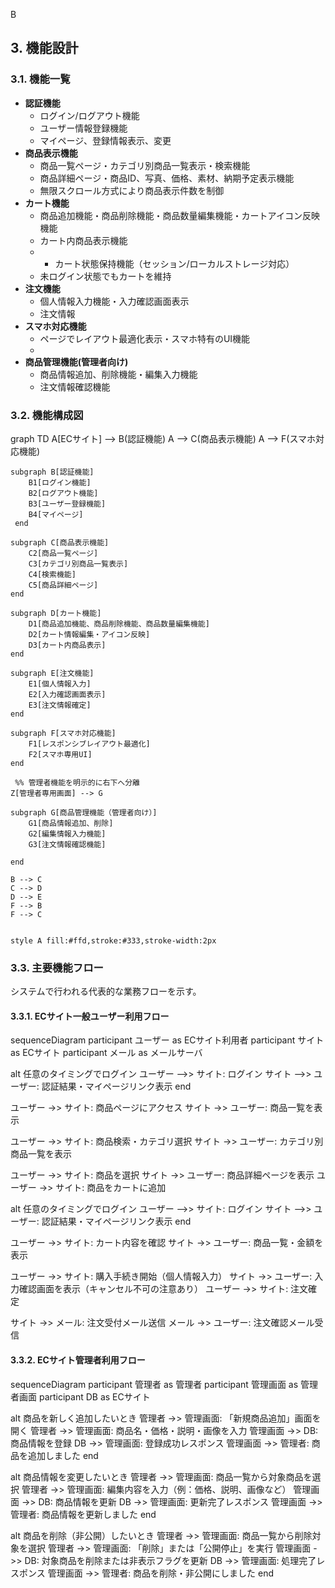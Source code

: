 B
## 3. 機能設計

### 3.1. 機能一覧

- **認証機能**
    - ログイン/ログアウト機能
    - ユーザー情報登録機能
    - マイページ、登録情報表示、変更
- **商品表示機能**
    - 商品一覧ページ・カテゴリ別商品一覧表示・検索機能
    - 商品詳細ページ・商品ID、写真、価格、素材、納期予定表示機能
    - 無限スクロール方式により商品表示件数を制御
- **カート機能**
    - 商品追加機能・商品削除機能・商品数量編集機能・カートアイコン反映機能
    - カート内商品表示機能
    - - カート状態保持機能（セッション/ローカルストレージ対応）
    - 未ログイン状態でもカートを維持
- **注文機能**
    - 個人情報入力機能・入力確認画面表示
    - 注文情報
- **スマホ対応機能**
    - ページでレイアウト最適化表示・スマホ特有のUI機能
    - 
- **商品管理機能(管理者向け)**
    - 商品情報追加、削除機能・編集入力機能
    - 注文情報確認機能
  

### 3.2. 機能構成図

<div class="mermaid">
graph TD
    A[ECサイト] --> B(認証機能)
    A --> C(商品表示機能)
    A --> F(スマホ対応機能)
    

    subgraph B[認証機能]
        B1[ログイン機能]
        B2[ログアウト機能]
        B3[ユーザー登録機能]
        B4[マイページ]
     end

    subgraph C[商品表示機能]
        C2[商品一覧ページ]
        C3[カテゴリ別商品一覧表示]
        C4[検索機能]
        C5[商品詳細ページ]
    end

    subgraph D[カート機能]
        D1[商品追加機能、商品削除機能、商品数量編集機能]
        D2[カート情報編集・アイコン反映]
        D3[カート内商品表示]
    end

    subgraph E[注文機能]
        E1[個人情報入力]
        E2[入力確認画面表示]
        E3[注文情報確定]
    end

    subgraph F[スマホ対応機能]
        F1[レスポンシブレイアウト最適化]
        F2[スマホ専用UI]
    end

     %% 管理者機能を明示的に右下へ分離
    Z[管理者専用画面] --> G

    subgraph G[商品管理機能（管理者向け）]
        G1[商品情報追加、削除]
        G2[編集情報入力機能]
        G3[注文情報確認機能]

    end

    B --> C
    C --> D
    D --> E
    F --> B
    F --> C
    

    style A fill:#ffd,stroke:#333,stroke-width:2px
</div>

### 3.3. 主要機能フロー

システムで行われる代表的な業務フローを示す。

#### 3.3.1. ECサイト一般ユーザー利用フロー

<div class="mermaid">
sequenceDiagram
participant ユーザー as ECサイト利用者
participant サイト as ECサイト
participant メール as メールサーバ

alt 任意のタイミングでログイン
    ユーザー -->> サイト: ログイン
    サイト -->> ユーザー: 認証結果・マイページリンク表示
end

ユーザー ->> サイト: 商品ページにアクセス
サイト ->> ユーザー: 商品一覧を表示

ユーザー ->> サイト: 商品検索・カテゴリ選択
サイト ->> ユーザー: カテゴリ別商品一覧を表示

ユーザー ->> サイト: 商品を選択
サイト ->> ユーザー: 商品詳細ページを表示
ユーザー ->> サイト: 商品をカートに追加

alt 任意のタイミングでログイン
    ユーザー -->> サイト: ログイン
    サイト -->> ユーザー: 認証結果・マイページリンク表示
end

ユーザー ->> サイト: カート内容を確認
サイト ->> ユーザー: 商品一覧・金額を表示

ユーザー ->> サイト: 購入手続き開始（個人情報入力）
サイト ->> ユーザー: 入力確認画面を表示（キャンセル不可の注意あり）
ユーザー ->> サイト: 注文確定

サイト ->> メール: 注文受付メール送信
メール ->> ユーザー: 注文確認メール受信

</div>

#### 3.3.2. ECサイト管理者利用フロー
<div class="mermaid">
sequenceDiagram
participant 管理者 as 管理者
participant 管理画面 as 管理者画面
participant DB as ECサイト

alt 商品を新しく追加したいとき
    管理者 ->> 管理画面: 「新規商品追加」画面を開く
    管理者 ->> 管理画面: 商品名・価格・説明・画像を入力
    管理画面 ->> DB: 商品情報を登録
    DB ->> 管理画面: 登録成功レスポンス
    管理画面 ->> 管理者: 商品を追加しました
end

alt 商品情報を変更したいとき
    管理者 ->> 管理画面: 商品一覧から対象商品を選択
    管理者 ->> 管理画面: 編集内容を入力（例：価格、説明、画像など）
    管理画面 ->> DB: 商品情報を更新
    DB ->> 管理画面: 更新完了レスポンス
    管理画面 ->> 管理者: 商品情報を更新しました
end

alt 商品を削除（非公開）したいとき
    管理者 ->> 管理画面: 商品一覧から削除対象を選択
    管理者 ->> 管理画面: 「削除」または「公開停止」を実行
    管理画面 ->> DB: 対象商品を削除または非表示フラグを更新
    DB ->> 管理画面: 処理完了レスポンス
    管理画面 ->> 管理者: 商品を削除・非公開にしました
end
</div>
